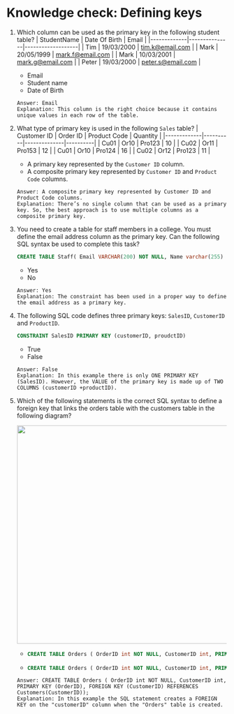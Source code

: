 # Knowledge check: Defining keys

1. Which column can be used as the primary key in the following student table?
    | StudentName | Date Of Birth | Email             |
    |-------------|---------------|-------------------|
    | Tim         | 19/03/2000    | tim.k@email.com   |
    | Mark        | 20/05/1999    | mark.f@email.com  |
    | Mark        | 10/03/2001    | mark.g@email.com  |
    | Peter       | 19/03/2000    | peter.s@email.com |
    - Email
    - Student name
    - Date of Birth
    ```
    Answer: Email
    Explanation: This column is the right choice because it contains unique values in each row of the table.
    ```

2. What type of primary key is used in the following `Sales` table?
    | Customer ID | Order ID | Product Code | Quantity |
    |-------------|----------|--------------|----------|
    | Cu01        | Or10     | Pro123       | 10       |
    | Cu02        | Or11     | Pro153       | 12       |
    | Cu01        | Or10     | Pro124       | 16       |
    | Cu02        | Or12     | Pro123       | 11       |
    - A primary key represented by the `Customer ID` column. 
    - A composite primary key represented by `Customer ID` and `Product Code` columns.
    ```
    Answer: A composite primary key represented by Customer ID and Product Code columns.
    Explanation: There’s no single column that can be used as a primary key. So, the best approach is to use multiple columns as a composite primary key.
    ```

3. You need to create a table for staff members in a college. You must define the email address column as the primary key. Can the following SQL syntax be used to complete this task?
    ```sql
    CREATE TABLE Staff( Email VARCHAR(200) NOT NULL, Name varchar(255) NOT NULL, CONSTRAINT PK_Email PRIMARY KEY (Email));
    ```
    - Yes
    - No
    ```
    Answer: Yes
    Explanation: The constraint has been used in a proper way to define the email address as a primary key.
    ```

4. The following SQL code defines three primary keys: `SalesID`, `CustomerID` and `ProductID`.
    ```sql
    CONSTRAINT SalesID PRIMARY KEY (customerID, proudctID)
    ```
    - True
    - False
    ```
    Answer: False
    Explanation: In this example there is only ONE PRIMARY KEY (SalesID). However, the VALUE of the primary key is made up of TWO COLUMNS (customerID +productID).
    ```

5. Which of the following statements is the correct SQL syntax to define a foreign key that links the orders table with the customers table in the following diagram?

    <img src="./images/img1.png" width=500>
    
    -   ```sql
        CREATE TABLE Orders ( OrderID int NOT NULL, CustomerID int, PRIMARY KEY (OrderID), FOREIGN KEY (CustomerID) REFERENCES Customers(OrderID));
        ```
    -   ```sql
        CREATE TABLE Orders ( OrderID int NOT NULL, CustomerID int, PRIMARY KEY (OrderID), FOREIGN KEY (CustomerID) REFERENCES Customers(CustomerID));
        ```
    ```
    Answer: CREATE TABLE Orders ( OrderID int NOT NULL, CustomerID int, PRIMARY KEY (OrderID), FOREIGN KEY (CustomerID) REFERENCES Customers(CustomerID));
    Explanation: In this example the SQL statement creates a FOREIGN KEY on the "customerID" column when the "Orders" table is created.
    ```